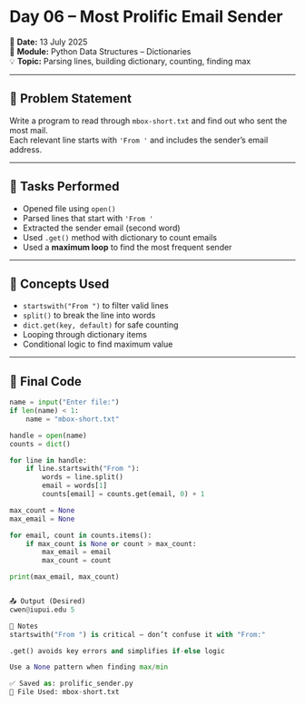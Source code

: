 # Day 06 – Most Prolific Email Sender

📅 **Date:** 13 July 2025  
📘 **Module:** Python Data Structures – Dictionaries  
💡 **Topic:** Parsing lines, building dictionary, counting, finding max

---

## 🥘 Problem Statement
Write a program to read through `mbox-short.txt` and find out who sent the most mail.  
Each relevant line starts with `'From '` and includes the sender’s email address.

---

## 🔧 Tasks Performed
- Opened file using `open()`
- Parsed lines that start with `'From '`
- Extracted the sender email (second word)
- Used `.get()` method with dictionary to count emails
- Used a **maximum loop** to find the most frequent sender

---

## 🧠 Concepts Used
- `startswith("From ")` to filter valid lines
- `split()` to break the line into words
- `dict.get(key, default)` for safe counting
- Looping through dictionary items
- Conditional logic to find maximum value

---

## 🧾 Final Code
```python
name = input("Enter file:")
if len(name) < 1:
    name = "mbox-short.txt"

handle = open(name)
counts = dict()

for line in handle:
    if line.startswith("From "):
        words = line.split()
        email = words[1]
        counts[email] = counts.get(email, 0) + 1

max_count = None
max_email = None

for email, count in counts.items():
    if max_count is None or count > max_count:
        max_email = email
        max_count = count

print(max_email, max_count)


📤 Output (Desired)
cwen@iupui.edu 5

📝 Notes
startswith("From ") is critical — don’t confuse it with "From:"

.get() avoids key errors and simplifies if-else logic

Use a None pattern when finding max/min

✅ Saved as: prolific_sender.py
📄 File Used: mbox-short.txt
